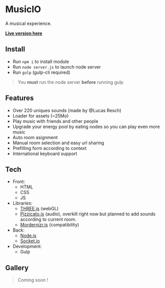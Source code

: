 MusicIO
=======

A musical experience.

**[Live version here](https://musicio.edhbr.fr/)**

## Install

- Run `npm i` to install module
- Run `node server.js` to launch node server
- Run `gulp` (gulp-cli required)

> You **must** run the node server **before** running gulp

## Features

- Over 220 uniques sounds (made by @Lucas Resch)
- Loader for assets (~25Mo)
- Play music with friends and other people
- Upgrade your energy pool by eating nodes so you can play even more music
- Auto room asignment
- Manual room selection and easy url sharing
- Prefilling form according to context
- International keyboard support

## Tech
- Front:
  - HTML
  - CSS
  - JS
- Libraries:
  - [THREE.js](https://threejs.org/) (webGL)
  - [Pizzicato.js](https://alemangui.github.io/pizzicato/) (audio), overkill right now but planned to add sounds according to current room.
  - [Mordernizr.js](https://modernizr.com/) (compatibility)
- Back:
  - [Node.js](https://nodejs.org/)
  - [Socket.io](https://socket.io/)
- Development:
  - Gulp

## Gallery

> Coming soon !
